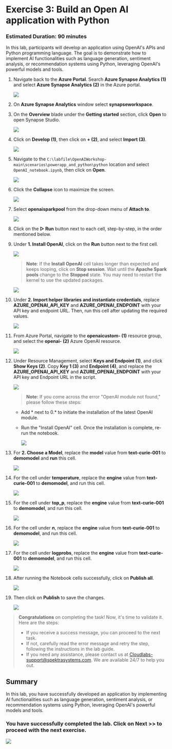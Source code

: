 # Exercise 3: Build an Open AI application with Python

### Estimated Duration: 90 minutes

In this lab, participants will develop an application using OpenAI's APIs and Python programming language. The goal is to demonstrate how to implement AI functionalities such as language generation, sentiment analysis, or recommendation systems using Python, leveraging OpenAI's powerful models and tools.

1. Navigate back to the **Azure Portal**. Search **Azure Synapse Analytics (1)** and select **Azure Synapse Analytics (2)** in the Azure portal.

     ![](images/azure-syn.png)

1. On **Azure Synapse Analytics** window select **synapseworkspace<inject key="DeploymentID" enableCopy="false"/>**.   

1. On the **Overview** blade under the **Getting started** section, click **Open** to open Synapse Studio.
     
     ![](../openai_batch_pipeline/images/image(9).png)
    
1. Click on **Develop (1)**, then click on **+ (2)**, and select **Import (3)**.

    ![](images/E3S4.png)

1. Navigate to the `C:\labfile\OpenAIWorkshop-main\scenarios\powerapp_and_python\python` location and select `OpenAI_notebook.ipynb`, then click on **Open**.

     ![](images/notebook.png)

1. Click the **Collapse** icon to maximize the screen.

    ![](images/E3S6.png)

1. Select **openaisparkpool** from the drop-down menu of **Attach to**.

    ![](images/E3S7.png)

1. Click on the **▷ Run** button next to each cell, step-by-step, in the order mentioned below.

1. Under **1. Install OpenAI**, click on the **Run** button next to the first cell. 

    ![](images/E3S9.png)

    > **Note**: If the **Install OpenAI** cell takes longer than expected and keeps looping, click on **Stop session**. Wait until the **Apache Spark pools** change to the **Stopped** state. You may need to restart the kernel to use the updated packages.
    
    ![](images/EX3S9-1.png)

1. Under **2. Import helper libraries and instantiate credentials**, replace **AZURE_OPENAI_API_KEY** and **AZURE_OPENAI_ENDPOINT** with your API key and endpoint URL. Then, run this cell after updating the required values.

     ![](images/Ex3S10.png)
   
1. From Azure Portal, navigate to the **openaicustom-<inject key="DeploymentID" enableCopy="false"/> (1)** resource group, and select the **openai-<inject key="DeploymentID" enableCopy="false"/> (2)** Azure OpenAI resource.

    ![](images/E3S11.png)

1. Under Resource Management, select **Keys and Endpoint (1)**, and click **Show Keys (2)**. Copy **Key 1 (3)** and **Endpoint (4)**, and replace the **AZURE_OPENAI_API_KEY** and **AZURE_OPENAI_ENDPOINT** with your API key and Endpoint URL in the script.

   ![](images/E3S12.png)
     
    > **Note:** If you come across the error "OpenAI module not found," please follow these steps:

     - Add * next to 0.* to initiate the installation of the latest OpenAI module.

     - Run the "Install OpenAI" cell. Once the installation is complete, re-run the notebook.

          ![](images/E3S12-1.png)

1. For **2. Choose a Model**, replace the **model** value from **text-curie-001** to **demomodel** and **run** this cell.

    ![](images/E3S13.png)

1. For the cell under **temperature**, replace the **engine** value from **text-curie-001** to **demomodel**, and run this cell.

     ![](images/E3S14.png)

1. For the cell under **top_p**, replace the **engine** value from **text-curie-001** to **demomodel**, and run this cell.

     ![](images/E3S15.png)

1. For the cell under **n**, replace the **engine** value from **text-curie-001** to **demomodel**, and run this cell.

     ![](images/E3S16.png)

1. For the cell under **logprobs**, replace the **engine** value from **text-curie-001** to **demomodel**, and run this cell.

     ![](images/E3S17.png)

1. After running the Notebook cells successfully, click on **Publish all**.

     ![](images/E3S18.png)

1. Then click on **Publish** to save the changes. 

    ![](images/E3S19.png)

> **Congratulations** on completing the task! Now, it's time to validate it. Here are the steps:
> - If you receive a success message, you can proceed to the next task.
> - If not, carefully read the error message and retry the step, following the instructions in the lab guide. 
> - If you need any assistance, please contact us at Cloudlabs-support@spektrasystems.com. We are available 24/7 to help you out.

<validation step="f943c5b3-b07a-4779-bc2f-9e13ee01378a" />

## Summary

In this lab, you have successfully developed an application by implementing AI functionalities such as language generation, sentiment analysis, or recommendation systems using Python, leveraging OpenAI's powerful models and tools.

### You have successfully completed the lab. Click on **Next >>** to proceed with the next exercise.

![](images/next-page.png)
